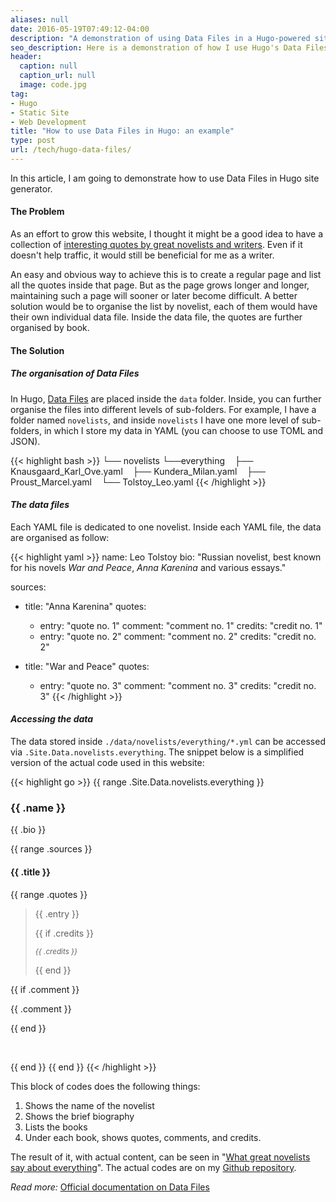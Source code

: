 ```yaml
---
aliases: null
date: 2016-05-19T07:49:12-04:00
description: "A demonstration of using Data Files in a Hugo-powered site"
seo_description: Here is a demonstration of how I use Hugo's Data Files to manage a certain pages on this website easily.
header:
  caption: null
  caption_url: null
  image: code.jpg
tag:
- Hugo
- Static Site
- Web Development
title: "How to use Data Files in Hugo: an example"
type: post
url: /tech/hugo-data-files/
---
```


In this article, I am going to demonstrate how to use Data Files in Hugo site generator.

#### The Problem

As an effort to grow this website, I thought it might be a good idea to have a collection of [interesting quotes by great novelists and writers](/novelists-on-everything/). Even if it doesn't help traffic, it would still be beneficial for me as a writer.

An easy and obvious way to achieve this is to create a regular page and list all the quotes inside that page. But as the page grows longer and longer, maintaining such a page will sooner or later become difficult. A better solution would be to organise the list by novelist, each of them would have their own individual data file. Inside the data file, the quotes are further organised by book.

#### The Solution

##### *The organisation of Data Files*

In Hugo, [Data Files](https://gohugo.io/extras/datafiles/) are placed inside the ```data``` folder. Inside, you can further organise the files into different levels of sub-folders. For example, I have a folder named ```novelists```, and inside ```novelists``` I have one more level of sub-folders, in which I store my data in YAML (you can choose to use TOML and JSON).

{{< highlight bash >}}
└── novelists
    └──everything
        ├── Knausgaard_Karl_Ove.yaml
        ├── Kundera_Milan.yaml
        ├── Proust_Marcel.yaml
        └── Tolstoy_Leo.yaml
{{< /highlight >}}

#### *The data files*

Each YAML file is dedicated to one novelist. Inside each YAML file, the data are organised as follow:

{{< highlight yaml >}}
name: Leo Tolstoy
bio: "Russian novelist, best known for his novels *War and Peace*, *Anna Karenina* and various essays."

sources:
- title: "Anna Karenina"
  quotes:
  - entry: "quote no. 1"
    comment: "comment no. 1"
    credits: "credit no. 1"
  - entry: "quote no. 2"
    comment: "comment no. 2"
    credits: "credit no. 2"

- title: "War and Peace"
  quotes:
  - entry: "quote no. 3"
    comment: "comment no. 3"
    credits: "credit no. 3"
{{< /highlight >}}

#### *Accessing the data*

The data stored inside ```./data/novelists/everything/*.yml``` can be accessed via ```.Site.Data.novelists.everything```. The snippet below is a simplified version of the actual code used in this website:

{{< highlight go >}}
{{ range .Site.Data.novelists.everything }}
  <h3>{{ .name }}</h3>
  <p>{{ .bio }}</p>
  {{ range .sources }}
    <h4>{{ .title }}</h4>
    {{ range .quotes }}
      <blockquote>
        <p>{{ .entry }}</p>
        {{ if .credits }}<p><small><em>{{ .credits }}</em></small></p>{{ end }}
      </blockquote>
      {{ if .comment }}<p>{{ .comment }}</p>{{ end }}
      <p><br /></p>
    {{ end }}
{{ end }}
{{< /highlight >}}

This block of codes does the following things:

1. Shows the name of the novelist
2. Shows the brief biography
3. Lists the books
4. Under each book, shows quotes, comments, and credits.

The result of it, with actual content, can be seen in "[What great novelists say about everything](/novelists-on-everything/)". The actual codes are on my [Github repository](https://github.com/peterychuang/peterychuang.github.io/blob/source/layouts/_default/novelists-on-everything.html).


*Read more:*
[Official documentation on Data Files](https://gohugo.io/extras/datafiles/)
